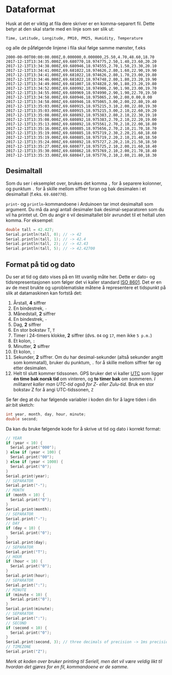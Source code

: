 # Dataformat

Husk at det er viktig at fila dere skriver er en komma-separert fil. Dette betyr
at den skal starte med en linje som ser slik ut:

``` csv
Time, Latitude, Longitude, PM10, PM25, Humidity, Temperature
```

og alle de påfølgende linjene i fila skal følge samme mønster, f.eks

``` csv
2000-00-00T00:00:00.000Z,0.000000,0.000000,25.50,4.70,48.60,18.70
2017-12-13T13:34:35.000Z,69.680770,18.974775,2.50,1.40,23.60,20.20
2017-12-13T13:34:38.000Z,69.680946,18.974555,2.70,1.50,23.30,20.10
2017-12-13T13:34:41.000Z,69.681022,18.974626,2.80,1.60,22.90,19.90
2017-12-13T13:34:41.000Z,69.681022,18.974626,2.80,1.70,23.00,19.80
2017-12-13T13:34:46.000Z,69.681022,18.974748,2.80,1.80,23.20,19.90
2017-12-13T13:34:49.000Z,69.681007,18.974828,2.90,1.80,23.20,19.80
2017-12-13T13:34:52.000Z,69.680992,18.974906,2.90,1.90,23.00,19.70
2017-12-13T13:34:55.000Z,69.680969,18.974990,2.90,1.90,22.70,19.50
2017-12-13T13:34:58.000Z,69.680946,18.975065,2.90,2.00,0.00,0.00
2017-12-13T13:34:58.000Z,69.680946,18.975065,3.00,2.00,22.80,19.40
2017-12-13T13:35:03.000Z,69.680915,18.975215,3.10,2.00,22.80,19.30
2017-12-13T13:35:03.000Z,69.680915,18.975215,3.00,2.10,22.60,19.20
2017-12-13T13:35:08.000Z,69.680892,18.975383,2.80,2.10,22.30,19.10
2017-12-13T13:35:08.000Z,69.680892,18.975383,2.70,2.10,22.20,19.00
2017-12-13T13:35:13.000Z,69.680892,18.975561,2.70,2.10,22.00,18.80
2017-12-13T13:35:16.000Z,69.680885,18.975656,2.70,2.10,21.70,18.70
2017-12-13T13:35:19.000Z,69.680885,18.975719,2.30,2.20,21.60,18.60
2017-12-13T13:35:19.000Z,69.680885,18.975719,2.20,2.10,21.40,18.50
2017-12-13T13:35:24.000Z,69.680892,18.975727,2.20,2.10,21.50,18.50
2017-12-13T13:35:27.000Z,69.680877,18.975725,2.10,2.00,21.60,18.40
2017-12-13T13:35:30.000Z,69.680862,18.975769,2.10,2.00,21.70,18.40
2017-12-13T13:35:33.000Z,69.680847,18.975776,2.10,2.00,21.80,18.30
```

## Desimaltall

Som du ser i eksemplet over, brukes det komma `,` for å separere kolonner, og punktum `.` for å skille
mellom siffrer foran og bak desimalen i et desimaltall (f.eks. `69.680770`).

`print`- og `println`-kommandoene i Arduinoen tar imot desimaltall som argument. Du må da angi antall desimaler bak desimal-separatoren som du vil ha printet ut. Om du angir `0` vil desimaltallet blir avrundet til et heltall uten komma. For eksempel:

``` cpp
double tall = 42.427;
Serial.println(tall, 0); // -> 42
Serial.println(tall, 1); // -> 42.4
Serial.println(tall, 2); // -> 42.43
Serial.println(tall, 5); // -> 42.42700
```

## Format på tid og dato

Du ser at tid og dato vises på en litt uvanlig måte her. Dette er dato- og tidsrepresentasjonen som følger det vi kaller standard [ISO 8601][iso8601-wiki]. Det er en av de mest brukte og uproblematiske måtene å representere et tidspunkt på slik at datamaskinen kan fortstå det:

1. Årstall, **4** siffrer
1. En bindestrek, `-`
1. Månedstall, **2** siffrer
1. En bindestrek, `-`
1. Dag, **2** siffrer
1. En stor bokstav T, `T`
1. Timer i 24-timers klokke, **2** siffrer (dvs. `04` og `17`, men ikke `5 p.m.`)
1. Et kolon, `:`
1. Minutter, **2** siffrer
1. Et kolon, `:`
1. Sekunder, **2** siffrer. Om du har desimal-sekunder (altså sekunder angitt som kommatall), bruker du punktum, `.` for å skille mellom siffrer før og etter desimalen.
1. Helt til slutt kommer tidssonen. GPS bruker det vi kaller [UTC][utc-wiki] som ligger **én time bak norsk tid** om vinteren, og **to timer bak** om sommeren. *I militæret kaller man UTC-tid også for Z- eller Zulu-tid.* Bruk en stor bokstav Z for å angi UTC-tidssonen, `Z`

Se før deg at du har følgende variabler i koden din for å lagre tiden i din air:bit sketch:

``` cpp
int year, month, day, hour, minute;
double second;
```

Da kan du bruke følgende kode for å skrive ut tid og dato i korrekt format:

``` cpp
// YEAR
if (year < 10) {
  Serial.print("000");
} else if (year < 100) {
  Serial.print("00");
} else if (year < 1000) {
  Serial.print("0");
}
Serial.print(year);
// SEPARATOR
Serial.print("-");
// MONTH
if (month < 10) {
  Serial.print("0");
}
Serial.print(month);
// SEPARATOR
Serial.print("-");
// DAY
if (day < 10) {
  Serial.print("0");
}
Serial.print(day);
// SEPARATOR
Serial.print("T");
// HOUR
if (hour < 10) {
  Serial.print("0");
}
Serial.print(hour);
// SEPARATOR
Serial.print(":");
// MINUTE
if (minute < 10) {
  Serial.print("0");
}
Serial.print(minute);
// SEPARATOR
Serial.print(":");
// SECOND
if (second < 10) {
  Serial.print("0");
}
Serial.print(second, 3); // three decimals of precision -> 1ms precision
// TIMEZONE
Serial.print("Z");
```

*Merk at koden over bruker printing til Seriell, men det vil være veldig likt til hvordan det gjøres for en fil, kommandoene er de samme.*

[utc-wiki]: https://no.wikipedia.org/wiki/UTC
[iso8601-wiki]: https://no.wikipedia.org/wiki/ISO_8601#Kombinerte_presentasjoner
